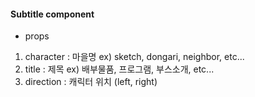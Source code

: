 #### Subtitle component
- props 
1. character : 마을명 ex) sketch, dongari, neighbor, etc...
2. title : 제목 ex) 배부물품, 프로그램, 부스소개, etc...
3. direction : 캐릭터 위치 (left, right)
